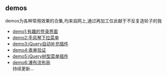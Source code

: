## demos

demos为各种常用效果的合集,均来自网上,通过再加工仅此献于不反复造轮子的我
* [demo1:有趣的登录界面](https://github.com/AmberYLopez-demos/demos/tree/master/demo1)
* [demo2:手风琴下拉菜单](https://github.com/AmberYLopez-demos/demos/tree/master/demo2)
* [demo3:jQuery自动补充插件](https://github.com/AmberYLopez-demos/demos/tree/master/demo3)
* [demo4:表单验证](https://github.com/AmberYLopez-demos/demos/tree/master/demo4)
* [demo5:jQuery树型菜单插件](https://github.com/AmberYLopez-demos/demos/tree/master/demo5)
* [demo6:瀑布流布局](https://github.com/AmberYLopez-demos/demos/tree/master/demo6)<br />
持续更新...